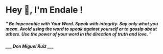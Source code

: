 <h1 title="head"> Hey 👋, I'm Endale !</h1>

**<h5><i>" Be Impeccable with Your Word. Speak with integrity. Say only what you mean. Avoid using the word to speak against yourself or to gossip about others. Use the power of your word in the direction of truth and love. "</i></h5>**

*<b>___ Don Miguel Ruiz ___</b>*
